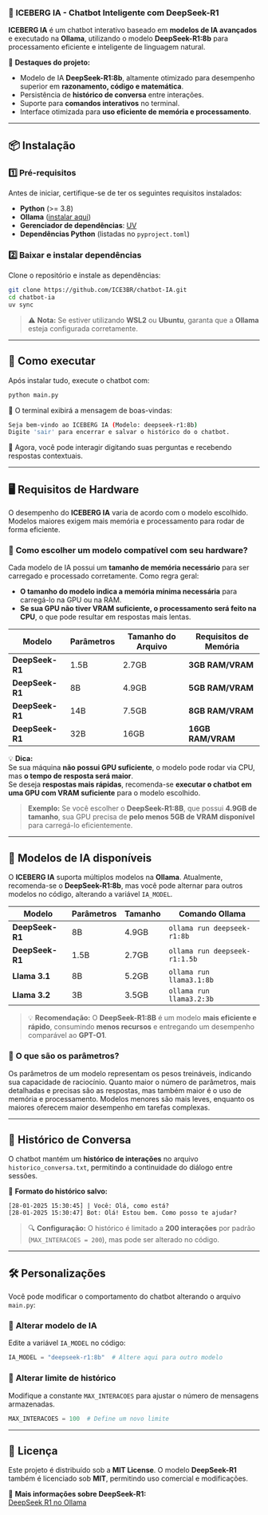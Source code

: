 ### 📌 **ICEBERG IA - Chatbot Inteligente com DeepSeek-R1**
**ICEBERG IA** é um chatbot interativo baseado em **modelos de IA avançados** e executado na **Ollama**, utilizando o modelo **DeepSeek-R1:8b** para processamento eficiente e inteligente de linguagem natural.

🚀 **Destaques do projeto:**
- Modelo de IA **DeepSeek-R1:8b**, altamente otimizado para desempenho superior em **razonamento, código e matemática**.
- Persistência de **histórico de conversa** entre interações.
- Suporte para **comandos interativos** no terminal.
- Interface otimizada para **uso eficiente de memória e processamento**.

---

## 📦 **Instalação**
### 1️⃣ **Pré-requisitos**
Antes de iniciar, certifique-se de ter os seguintes requisitos instalados:

- **Python** (>= 3.8)
- **Ollama** ([instalar aqui](https://ollama.ai/))
- **Gerenciador de dependências**: [UV](https://docs.astral.sh/uv/)
- **Dependências Python** (listadas no `pyproject.toml`)

### 2️⃣ **Baixar e instalar dependências**
Clone o repositório e instale as dependências:

```bash
git clone https://github.com/ICE3BR/chatbot-IA.git
cd chatbot-ia
uv sync
```

> ⚠️ **Nota:** Se estiver utilizando **WSL2** ou **Ubuntu**, garanta que a **Ollama** esteja configurada corretamente.

---

## 🚀 **Como executar**
Após instalar tudo, execute o chatbot com:

```bash
python main.py
```

🔹 O terminal exibirá a mensagem de boas-vindas:  
```bash
Seja bem-vindo ao ICEBERG IA (Modelo: deepseek-r1:8b)
Digite 'sair' para encerrar e salvar o histórico do o chatbot.
```

🔹 Agora, você pode interagir digitando suas perguntas e recebendo respostas contextuais.

---

## 🖥️ **Requisitos de Hardware**
O desempenho do **ICEBERG IA** varia de acordo com o modelo escolhido. Modelos maiores exigem mais memória e processamento para rodar de forma eficiente.

### 🔹 **Como escolher um modelo compatível com seu hardware?**
Cada modelo de IA possui um **tamanho de memória necessário** para ser carregado e processado corretamente. Como regra geral:

- **O tamanho do modelo indica a memória mínima necessária** para carregá-lo na GPU ou na RAM.
- **Se sua GPU não tiver VRAM suficiente, o processamento será feito na CPU**, o que pode resultar em respostas mais lentas.

| Modelo             | Parâmetros | Tamanho do Arquivo | Requisitos de Memória |
|--------------------|-----------|--------------------|----------------------|
| **DeepSeek-R1**    | 1.5B      | 2.7GB              | **3GB RAM/VRAM** |
| **DeepSeek-R1**    | 8B        | 4.9GB              | **5GB RAM/VRAM** |
| **DeepSeek-R1**    | 14B       | 7.5GB              | **8GB RAM/VRAM** |
| **DeepSeek-R1**    | 32B       | 16GB               | **16GB RAM/VRAM** |

💡 **Dica:**  
Se sua máquina **não possui GPU suficiente**, o modelo pode rodar via CPU, mas **o tempo de resposta será maior**.  
Se deseja **respostas mais rápidas**, recomenda-se **executar o chatbot em uma GPU com VRAM suficiente** para o modelo escolhido.

> **Exemplo:** Se você escolher o **DeepSeek-R1:8B**, que possui **4.9GB de tamanho**, sua GPU precisa de **pelo menos 5GB de VRAM disponível** para carregá-lo eficientemente.

---

## 🤖 **Modelos de IA disponíveis**
O **ICEBERG IA** suporta múltiplos modelos na **Ollama**. Atualmente, recomenda-se o **DeepSeek-R1:8b**, mas você pode alternar para outros modelos no código, alterando a variável `IA_MODEL`.

| Modelo             | Parâmetros | Tamanho  | Comando Ollama                        |
|--------------------|-----------|----------|---------------------------------------|
| **DeepSeek-R1**    | 8B        | 4.9GB    | `ollama run deepseek-r1:8b`          |
| **DeepSeek-R1**    | 1.5B      | 2.7GB    | `ollama run deepseek-r1:1.5b`        |
| **Llama 3.1**      | 8B        | 5.2GB    | `ollama run llama3.1:8b`             |
| **Llama 3.2**      | 3B        | 3.5GB    | `ollama run llama3.2:3b`             |

> 💡 **Recomendação:** O **DeepSeek-R1:8B** é um modelo **mais eficiente e rápido**, consumindo **menos recursos** e entregando um desempenho comparável ao **GPT-O1**.

### 🔹 **O que são os parâmetros?**
Os parâmetros de um modelo representam os pesos treináveis, indicando sua capacidade de raciocínio. Quanto maior o número de parâmetros, mais detalhadas e precisas são as respostas, mas também maior é o uso de memória e processamento. Modelos menores são mais leves, enquanto os maiores oferecem maior desempenho em tarefas complexas. 

---

## 💾 **Histórico de Conversa**
O chatbot mantém um **histórico de interações** no arquivo `historico_conversa.txt`, permitindo a continuidade do diálogo entre sessões.

🔹 **Formato do histórico salvo:**
```
[28-01-2025 15:30:45] | Você: Olá, como está?
[28-01-2025 15:30:47] Bot: Olá! Estou bem. Como posso te ajudar?
```

> 🔍 **Configuração:** O histórico é limitado a **200 interações** por padrão (`MAX_INTERACOES = 200`), mas pode ser alterado no código.

---

## 🛠️ **Personalizações**
Você pode modificar o comportamento do chatbot alterando o arquivo `main.py`:

### 📌 **Alterar modelo de IA**
Edite a variável `IA_MODEL` no código:

```python
IA_MODEL = "deepseek-r1:8b"  # Altere aqui para outro modelo
```

### 📌 **Alterar limite de histórico**
Modifique a constante `MAX_INTERACOES` para ajustar o número de mensagens armazenadas.

```python
MAX_INTERACOES = 100  # Define um novo limite
```

---

## 📜 **Licença**
Este projeto é distribuído sob a **MIT License**. O modelo **DeepSeek-R1** também é licenciado sob **MIT**, permitindo uso comercial e modificações.

🔗 **Mais informações sobre DeepSeek-R1:**  
[DeepSeek R1 no Ollama](https://ollama.ai/library/deepseek-r1)
